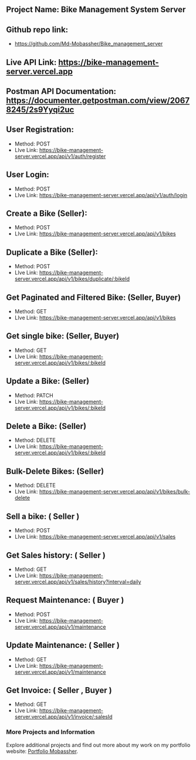 ## Project Name: Bike Management System Server

## Github repo link:

- https://github.com/Md-Mobassher/Bike_management_server

## Live API Link: https://bike-management-server.vercel.app

## Postman API Documentation: https://documenter.getpostman.com/view/20678245/2s9Yyqi2uc

## User Registration:

- Method: POST
- LIve Link: https://bike-management-server.vercel.app/api/v1/auth/register

## User Login:

- Method: POST
- LIve Link: https://bike-management-server.vercel.app/api/v1/auth/login

## Create a Bike (Seller):

- Method: POST
- LIve Link: https://bike-management-server.vercel.app/api/v1/bikes

## Duplicate a Bike (Seller):

- Method: POST
- LIve Link: https://bike-management-server.vercel.app/api/v1/bikes/duplicate/:bikeId

## Get Paginated and Filtered Bike: (Seller, Buyer)

- Method: GET
- LIve Link: https://bike-management-server.vercel.app/api/v1/bikes

## Get single bike: (Seller, Buyer)

- Method: GET
- LIve Link: https://bike-management-server.vercel.app/api/v1/bikes/:bikeId

## Update a Bike: (Seller)

- Method: PATCH
- LIve Link: https://bike-management-server.vercel.app/api/v1/bikes/:bikeId

## Delete a Bike: (Seller)

- Method: DELETE
- LIve Link: https://bike-management-server.vercel.app/api/v1/bikes/:bikeId

## Bulk-Delete Bikes: (Seller)

- Method: DELETE
- LIve Link: https://bike-management-server.vercel.app/api/v1/bikes/bulk-delete

## Sell a bike: ( Seller )

- Method: POST
- LIve Link: https://bike-management-server.vercel.app/api/v1/sales

## Get Sales history: ( Seller )

- Method: GET
- LIve Link: https://bike-management-server.vercel.app/api/v1/sales/history?interval=daily

## Request Maintenance: ( Buyer )

- Method: POST
- LIve Link: https://bike-management-server.vercel.app/api/v1/maintenance

## Update Maintenance: ( Seller )

- Method: GET
- LIve Link: https://bike-management-server.vercel.app/api/v1/maintenance

## Get Invoice: ( Seller , Buyer )

- Method: GET
- LIve Link: https://bike-management-server.vercel.app/api/v1/invoice/:salesId

### More Projects and Information

Explore additional projects and find out more about my work on my portfolio website: [Portfolio Mobassher](https://mobassher.vercel.app).
